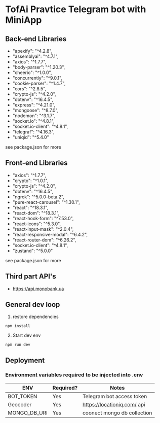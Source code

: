# TofAi Pravtice Telegram bot with MiniApp

## Back-end Libraries

- "apexify": "^4.2.8",
- "assemblyai": "^4.7.1",
- "axios": "^1.7.7",
- "body-parser": "^1.20.3",
- "cheerio": "^1.0.0",
- "concurrently": "^9.0.1",
- "cookie-parser": "^1.4.7",
- "cors": "^2.8.5",
- "crypto-js": "^4.2.0",
- "dotenv": "^16.4.5",
- "express": "^4.21.0",
- "mongoose": "^8.7.0",
- "nodemon": "^3.1.7",
- "socket.io": "^4.8.1",
- "socket.io-client": "^4.8.1",
- "telegraf": "^4.16.3",
- "uniqid": "^5.4.0"

see package.json for more

## Front-end Libraries

- "axios": "^1.7.7",
- "crypto": "^1.0.1",
- "crypto-js": "^4.2.0",
- "dotenv": "^16.4.5",
- "ngrok": "^5.0.0-beta.2",
- "pure-react-carousel": "^1.30.1",
- "react": "^18.3.1",
- "react-dom": "^18.3.1",
- "react-hook-form": "^7.53.0",
- "react-icons": "^5.3.0",
- "react-input-mask": "^2.0.4",
- "react-responsive-modal": "^6.4.2",
- "react-router-dom": "^6.26.2",
- "socket.io-client": "^4.8.1",
- "zustand": "^5.0.0"
  
see package.json for more
## Third part API's

- https://api.monobank.ua


## General dev loop

1. restore dependencies

```
npm install
```

2. Start dev env

```shell
npm run dev 
```

## Deployment

### Environment variables required to be injected into .env

ENV | Required? | Notes
----|-----------|------
BOT_TOKEN | Yes | Telegram bot access token
Geocoder | Yes | https://locationiq.com/ api 
MONGO_DB_URI | Yes | coonect mongo db collection 
